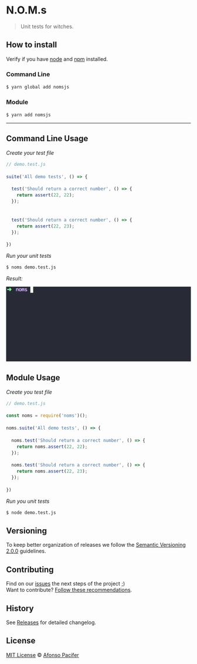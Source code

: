 # N.O.M.s

> Unit tests for witches.

## How to install

Verify if you have [node](http://nodejs.org/) and [npm](https://www.npmjs.org/) installed.

### Command Line

```sh
$ yarn global add nomsjs
```

### Module

```sh
$ yarn add nomsjs
```

<hr>

## Command Line Usage

*Create your test file*

```js
// demo.test.js

suite('All demo tests', () => {

  test('Should return a correct number', () => {
    return assert(22, 22);
  });


  test('Should return a correct number', () => {
    return assert(22, 23);
  });

})
```

*Run your unit tests*

```sh
$ noms demo.test.js
```

*Result:*

![Test Results](demo/cli-demo.gif)

## Module Usage

*Create you test file*

```js
// demo.test.js

const noms = require('noms')();

noms.suite('All demo tests', () => {

  noms.test('Should return a correct number', () => {
    return noms.assert(22, 22);
  });

  noms.test('Should return a correct number', () => {
    return noms.assert(22, 23);
  });

})
```

*Run you unit tests*

```sh
$ node demo.test.js
```

## Versioning

To keep better organization of releases we follow the [Semantic Versioning 2.0.0](http://semver.org/) guidelines.

## Contributing

Find on our [issues](https://github.com/afonsopacifer/nomsjs/issues/) the next steps of the project ;)
<br>
Want to contribute? [Follow these recommendations](https://github.com/afonsopacifer/nomsjs/blob/master/CONTRIBUTING.md).

## History

See [Releases](https://github.com/afonsopacifer/nomsjs/releases) for detailed changelog.

## License

[MIT License](https://github.com/afonsopacifer/nomsjs/blob/master/LICENSE.md) © [Afonso Pacifer](https://afonsopacifer.github.io/)
